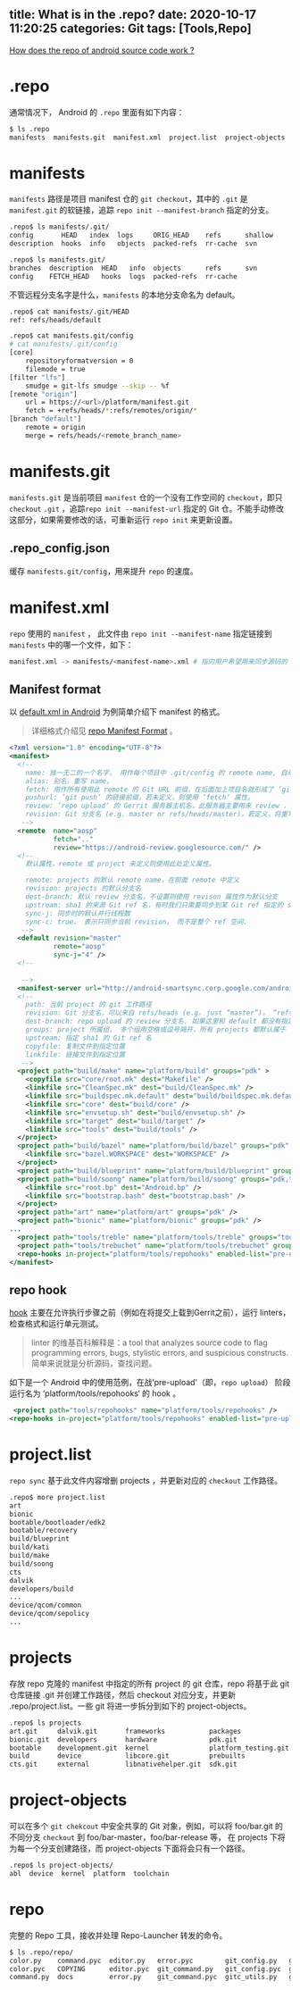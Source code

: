 title: What is in the .repo?
date: 2020-10-17 11:20:25
categories: Git
tags: [Tools,Repo]
---

[How does the repo of android source code work ?](http://huaqianlee.github.io/2019/09/15/Git/How-does-android-repo-work/)

# .repo 

通常情况下， Android 的 `.repo` 里面有如下内容：
```bash
$ ls .repo
manifests  manifests.git  manifest.xml  project.list  project-objects  projects  repo
```

# manifests

`manifests` 路径是项目 manifest 仓的 `git checkout`，其中的 `.git` 是 `manifest.git` 的软链接，追踪 `repo init --manifest-branch` 指定的分支。

```bash
.repo$ ls manifests/.git/
config       HEAD   index  logs     ORIG_HEAD    refs      shallow
description  hooks  info   objects  packed-refs  rr-cache  svn

.repo$ ls manifests.git/
branches  description  HEAD   info  objects      refs      svn
config    FETCH_HEAD   hooks  logs  packed-refs  rr-cache
```

不管远程分支名字是什么，`manifests` 的本地分支命名为 default。
```bash
.repo$ cat manifests/.git/HEAD 
ref: refs/heads/default  

.repo$ cat manifests.git/config  
# cat manifests/.git/config
[core]
	repositoryformatversion = 0
	filemode = true
[filter "lfs"]
	smudge = git-lfs smudge --skip -- %f
[remote "origin"]
	url = https://<url>/platform/manifest.git
	fetch = +refs/heads/*:refs/remotes/origin/*
[branch "default"]
	remote = origin
	merge = refs/heads/<remote_branch_name>
```

# manifests.git

`manifests.git` 是当前项目 `manifest` 仓的一个没有工作空间的 `checkout`，即只 `checkout` `.git` ，追踪`repo init --manifest-url` 指定的 Git 仓。不能手动修改这部分，如果需要修改的话，可重新运行 `repo init` 来更新设置。

## .repo_config.json

缓存 `manifests.git/config`，用来提升 `repo` 的速度。

# manifest.xml

`repo` 使用的 `manifest` ， 此文件由 `repo init --manifest-name` 指定链接到 `manifests` 中的哪一个文件，如下：  
```bash
manifest.xml -> manifests/<manifest-name>.xml # 指向用户希望用来同步源码的 manifest
```

<!--more-->
## Manifest format

以 [default.xml in Android](https://android.googlesource.com/platform/manifest/+/master/default.xml) 为例简单介绍下 manifest 的格式。 
> 详细格式介绍见 [repo Manifest Format](https://gerrit.googlesource.com/git-repo/+/master/docs/manifest-format.md) 。

```xml
<?xml version="1.0" encoding="UTF-8"?>
<manifest>
  <!-- 
    name: 独一无二的一个名字， 用作每个项目中 .git/config 的 remote name, 自动用于 git fetch, git remote, git pull and git push 等命令， 大多数时候我们会定义为 ‘origin’.
    alias: 别名，重写 name。
    fetch: 用作所有使用此 remote 的 Git URL 前缀，在后面加上项目名就形成了 ’git clone‘ 需要的链接。
    pushurl: ’git push‘ 的链接前缀，若未定义，则使用 ’fetch‘ 属性。
    review: ’repo upload‘ 的 Gerrit 服务器主机名，此服务器主要用来 review ，如果不指定，’repo upload‘ 命令无效。
    revision: Git 分支名 (e.g. master or refs/heads/master)，若定义，将重写下方 default revision.
   -->
  <remote  name="aosp"
           fetch=".."
           review="https://android-review.googlesource.com/" />
  <!--
    默认属性，remote 或 project 未定义则使用此处定义属性。

    remote: projects 的默认 remote name，在前面 remote 中定义
    revision: projects 的默认分支名
    dest-branch: 默认 review 分支名，不设置则使用 revison 属性作为默认分支  
    upstream: sha1 的来源 Git ref 名，有时我们只需要同步到某 Git ref 指定的 sha1，而不用在 `-c mode` 同步整个 ref 空间，则用 upstream 指定 ref ，revision 指定 sha1.
    sync-j: 同步时的默认并行线程数
    sync-c: true， 表示只同步当前 revision， 而不是整个 ref 空间.
   -->
  <default revision="master"
           remote="aosp"
           sync-j="4" />
  <!-- 
      
   -->
  <manifest-server url="http://android-smartsync.corp.google.com/android.googlesource.com/manifestserver" />
  <!-- 
    path: 当前 project 的 git 工作路径
    revision: Git 分支名，可以来自 refs/heads (e.g. just “master”)， “refs/heads/master”， Tags， SHA-1s，如果不设定，则由 remote 或者 default 中的属性决定.
    dest-branch: repo upload 的 review 分支名. 如果这里和 default 都没有指定此属性，则使用 revision 属性
    groups: project 所属组， 多个组用空格或逗号隔开，所有 projects 都默认属于 “all” ，”name:name“， ”path:path“  
    upstream: 指定 sha1 的 Git ref 名
    copyfile: 复制文件到指定位置
    linkfile: 链接文件到指定位置
   -->
  <project path="build/make" name="platform/build" groups="pdk" >
    <copyfile src="core/root.mk" dest="Makefile" />
    <linkfile src="CleanSpec.mk" dest="build/CleanSpec.mk" />
    <linkfile src="buildspec.mk.default" dest="build/buildspec.mk.default" />
    <linkfile src="core" dest="build/core" />
    <linkfile src="envsetup.sh" dest="build/envsetup.sh" />
    <linkfile src="target" dest="build/target" />
    <linkfile src="tools" dest="build/tools" />
  </project>
  <project path="build/bazel" name="platform/build/bazel" groups="pdk" >
    <linkfile src="bazel.WORKSPACE" dest="WORKSPACE" />
  </project>
  <project path="build/blueprint" name="platform/build/blueprint" groups="pdk,tradefed" />
  <project path="build/soong" name="platform/build/soong" groups="pdk,tradefed" >
    <linkfile src="root.bp" dest="Android.bp" />
    <linkfile src="bootstrap.bash" dest="bootstrap.bash" />
  </project>
  <project path="art" name="platform/art" groups="pdk" />
  <project path="bionic" name="platform/bionic" groups="pdk" />
...
  <project path="tools/treble" name="platform/tools/treble" groups="tools,pdk" />
  <project path="tools/trebuchet" name="platform/tools/trebuchet" groups="tools,cts,pdk,pdk-cw-fs,pdk-fs" />
  <repo-hooks in-project="platform/tools/repohooks" enabled-list="pre-upload" />
</manifest>
```  

## repo hook

[hook](https://android.googlesource.com/platform/tools/repohooks) 主要在允许执行步骤之前（例如在将提交上载到Gerrit之前），运行 linters，检查格式和运行单元测试。

> linter 的维基百科解释是：a tool that analyzes source code to flag programming errors, bugs, stylistic errors, and suspicious constructs.<br/>简单来说就是分析源码，查找问题。

如下是一个 Android 中的使用范例，在战’pre-upload'（即，`repo upload`） 阶段运行名为 ’platform/tools/repohooks‘ 的 hook 。
```xml
 <project path="tools/repohooks" name="platform/tools/repohooks" />
<repo-hooks in-project="platform/tools/repohooks" enabled-list="pre-upload" />
```

# project.list

`repo sync` 基于此文件内容增删 projects ，并更新对应的 `checkout` 工作路径。

```bash
.repo$ more project.list 
art
bionic
bootable/bootloader/edk2
bootable/recovery
build/blueprint
build/kati
build/make
build/soong
cts
dalvik
developers/build
...
device/qcom/common
device/qcom/sepolicy
...
```

# projects

存放 repo 克隆的 manifest 中指定的所有 project 的 git 仓库，repo 将基于此 git 仓库链接 .git 并创建工作路径，然后 checkout 对应分支，并更新 .repo/project.list。一些 git 将进一步拆分到如下的 project-objects。

```bash
.repo$ ls projects
art.git     dalvik.git       frameworks           packages              shortcut-fe.git  vendor
bionic.git  developers       hardware             pdk.git               system
bootable    development.git  kernel               platform_testing.git  test
build       device           libcore.git          prebuilts             toolchain
cts.git     external         libnativehelper.git  sdk.git               tools
```


# project-objects

可以在多个 `git chekcout` 中安全共享的 Git 对象，例如，可以将 foo/bar.git 的不同分支 `checkout` 到 foo/bar-master，foo/bar-release 等， 在 projects 下将为每一个分支创建路径，而  project-objects 下面将会只有一个路径。
```bash
.repo$ ls project-objects/
abl  device  kernel  platform  toolchain
```


# repo

完整的 Repo 工具，接收并处理 Repo-Launcher 转发的命令。
```bash
$ ls .repo/repo/
color.py    command.pyc  editor.py   error.pyc        git_config.py   gitc_utils.pyc  git_ssh  manifest_xml.py   pager.pyc     project.py    pyversion.pyc  repoc                  tests      wrapper.py
color.pyc   COPYING      editor.pyc  git_command.py   git_config.pyc  git_refs.py     hooks    manifest_xml.pyc  progress.py   project.pyc   README.md      subcmds                trace.py   wrapper.pyc
command.py  docs         error.py    git_command.pyc  gitc_utils.py   git_refs.pyc    main.py  pager.py          progress.pyc  pyversion.py  repo           SUBMITTING_PATCHES.md  trace.pyc
```

